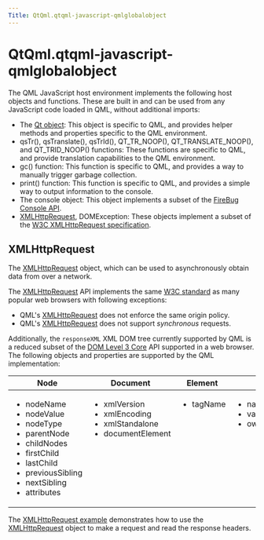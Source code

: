 ```yaml
---
Title: QtQml.qtqml-javascript-qmlglobalobject
---
```


# QtQml.qtqml-javascript-qmlglobalobject

<span class="subtitle"></span>
<!-- $$$qtqml-javascript-qmlglobalobject.html-description -->
<p>The QML JavaScript host environment implements the following host objects and functions. These are built in and can be used from any JavaScript code loaded in QML, without additional imports:</p>
<ul>
<li>The <a href="QtQml.Qt.md#qmlglobalqtobject">Qt object</a>: This object is specific to QML, and provides helper methods and properties specific to the QML environment.</li>
<li>qsTr(), qsTranslate(), qsTrId(), QT_TR_NOOP(), QT_TRANSLATE_NOOP(), and QT_TRID_NOOP() functions: These functions are specific to QML, and provide translation capabilities to the QML environment.</li>
<li>gc() function: This function is specific to QML, and provides a way to manually trigger garbage collection.</li>
<li>print() function: This function is specific to QML, and provides a simple way to output information to the console.</li>
<li>The console object: This object implements a subset of the <a href="http://getfirebug.com/wiki/index.php/Console_API">FireBug Console API</a>.</li>
<li><a href="#xmlhttprequest">XMLHttpRequest</a>, DOMException: These objects implement a subset of the <a href="http://www.w3.org/TR/XMLHttpRequest/">W3C XMLHttpRequest specification</a>.</li>
</ul>
<h2 id="xmlhttprequest">XMLHttpRequest</h2>
<p>The <a href="#xmlhttprequest">XMLHttpRequest</a> object, which can be used to asynchronously obtain data from over a network.</p>
<p>The <a href="#xmlhttprequest">XMLHttpRequest</a> API implements the same <a href="http://www.w3.org/TR/XMLHttpRequest/">W3C standard</a> as many popular web browsers with following exceptions:</p>
<ul>
<li>QML's <a href="#xmlhttprequest">XMLHttpRequest</a> does not enforce the same origin policy.</li>
<li>QML's <a href="#xmlhttprequest">XMLHttpRequest</a> does not support <i>synchronous</i> requests.</li>
</ul>
<p>Additionally, the <code>responseXML</code> XML DOM tree currently supported by QML is a reduced subset of the <a href="http://www.w3.org/TR/DOM-Level-3-Core/">DOM Level 3 Core</a> API supported in a web browser. The following objects and properties are supported by the QML implementation:</p>
<table class="generic">
<thead><tr class="qt-style"><th ><b>Node</b></th><th ><b>Document</b></th><th ><b>Element</b></th><th ><b>Attr</b></th><th ><b>CharacterData</b></th><th ><b>Text</b></th></tr></thead>
<tr valign="top"><td ><ul>
<li>nodeName</li>
<li>nodeValue</li>
<li>nodeType</li>
<li>parentNode</li>
<li>childNodes</li>
<li>firstChild</li>
<li>lastChild</li>
<li>previousSibling</li>
<li>nextSibling</li>
<li>attributes</li>
</ul>
</td><td ><ul>
<li>xmlVersion</li>
<li>xmlEncoding</li>
<li>xmlStandalone</li>
<li>documentElement</li>
</ul>
</td><td ><ul>
<li>tagName</li>
</ul>
</td><td ><ul>
<li>name</li>
<li>value</li>
<li>ownerElement</li>
</ul>
</td><td ><ul>
<li>data</li>
<li>length</li>
</ul>
</td><td ><ul>
<li>isElementContentWhitespace</li>
<li>wholeText</li>
</ul>
</td></tr>
</table>
<p>The <a href="https://developer.ubuntu.comapps/qml/sdk-15.04.4/QtQml.xmlhttprequest/">XMLHttpRequest example</a> demonstrates how to use the <a href="#xmlhttprequest">XMLHttpRequest</a> object to make a request and read the response headers.</p>
<!-- @@@qtqml-javascript-qmlglobalobject.html -->
